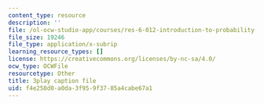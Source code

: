 ```yaml
---
content_type: resource
description: ''
file: /ol-ocw-studio-app/courses/res-6-012-introduction-to-probability-spring-2018/f4e258d0a0da3f959f3785a4cabe67a1_MvGuBQZZuLM.srt
file_size: 19246
file_type: application/x-subrip
learning_resource_types: []
license: https://creativecommons.org/licenses/by-nc-sa/4.0/
ocw_type: OCWFile
resourcetype: Other
title: 3play caption file
uid: f4e258d0-a0da-3f95-9f37-85a4cabe67a1
---
```

